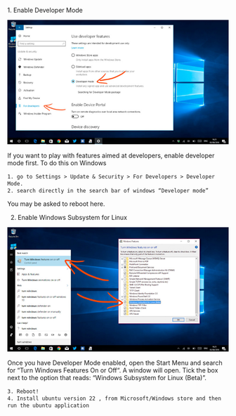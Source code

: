 1. Enable Developer Mode

![](./images/wsl3.png)

If you want to play with features aimed at developers, enable developer mode first. To do this on Windows 
```
1. go to Settings > Update & Security > For Developers > Developer Mode.
2. search directly in the search bar of windows “Developer mode”
```
You may be asked to reboot here.

2. Enable Windows Subsystem for Linux

![](./images/wsl4.png)

Once you have Developer Mode enabled, open the Start Menu and search for “Turn Windows Features On or Off“.
A window will open. Tick the box next to the option that reads: “Windows Subsystem for Linux (Beta)”.

```
3. Reboot!
4. Install ubuntu version 22 , from Microsoft/Windows store and then run the ubuntu application
```
